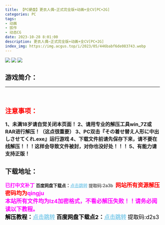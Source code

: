 ```yaml
---
title: 【PC硬盘】更衣人偶~正式完全版+动画+全CV[PC+2G]
categories: PC
tags:
- 动画
- 拔作
- 动态CG
date: 2023-10-28 8:01:00
description: 更衣人偶~正式完全版+动画+全CV[PC+2G]
index_img: https://img.acgus.top/i/2023/05/446babf6de083743.webp
---
```

![](https://img.acgus.top/i/2023/05/446babf6de083743.webp)
![](https://img.acgus.top/i/2023/05/c5939f625a083752.webp)
![](https://img.acgus.top/i/2023/05/0ed0d56aa2083748.webp)
## 游戏简介：
----------
<br>



## <font color=#FF0000 >注意事项：</font>
<font size=3><b>1、未满18岁请自觉关闭本页面！
2、请用专业的解压工具win_7Z或RAR进行解压！（这点很重要）
3、PC双击『その着せ替え人形に中出しさせてくれ.exe』运行游戏
4、下载文件前请先保存下来，请不要在线解压！！！这样会导致文件被封，对你也没好处！！！
5、有能力请支持正版！</b></font>

## 下载地址：
<font color=#FF00FF size=3><b>已打中文补丁</b></font>
<b>百度网盘下载点：</b><a href="https://pan.baidu.com/s/1hIA0DaRh8_6aIoDMSEr2Fg?pwd=2a3b" style="color: #87CEEB;"><b>点击跳转</b></a> 提取码:2a3b
<a style="padding: 0" href="https://post.qingju.org/AD/"><img style="max-width:100%" src="https://img.acgus.top/i/2024/07/478f689b8021d8d499ab43d21acf137a.gif" alt=""></a>
<b><font color=#FF0000 size=4>网站所有资源解压密码均为</b></font><b><font color=#FF00FF size=4>qingju</font><font color=#FF0000 ></font></b><br><b><font color=#FF00FF size=4>本站所有文件均为lz4加密格式，不看必解压失败！！请务必阅读以下教程。</b></font><br><b><font color=#000 size=4>解压教程：</b><a href="https://post.qingju.org/tutorial/000/" style="color: #87CEEB;"><b>点击跳转</b></a>
<b>百度网盘下载点2：</b><a href="https://pan.baidu.com/s/1DtFu6Ak91IMk8KeDSWsYYA?pwd=d2s3" style="color: #87CEEB;"><b>点击跳转</b></a> 提取码:d2s3
